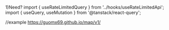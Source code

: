 1)Need? import { useRateLimitedQuery } from '../hooks/useRateLimitedApi';
        import { useQuery, useMutation } from '@tanstack/react-query';



//example
https://guomx69.github.io/map/v1/
